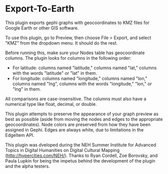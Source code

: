 Export-To-Earth
===============

This plugin exports gephi graphs with geocoordinates to KMZ files for Google Earth or other GIS software.

To use this plugin, go to Preview, then choose File > Export, and select "KMZ" from the dropdown menu. It should do the rest.

Before running this, make sure your Nodes table has geocoordinate columns. The plugin looks for columns in the following order:
* For latitude: columns named "latitude," columns named "lat," columns with the words "latitude" or "lat" in them. 
* For longitude: columns named "longitude," columns named "lon," columns named "lng", columns with the words "longitude," "lon," or "lng" in them.

All comparisons are case-insensitive. The columns must also have a numerical type like float, decimal, or double.

This plugin attempts to preserve the appearance of your graph preview as best as possible (aside from moving the nodes and edges to the appropriate geocoordinates). Node colors are preserved from how they have been assigned in Gephi. Edges are always white, due to limitations in the EdgeItem API.

This plugin was dveloped during the NEH Summer Institute for Advanced Topics in Digital Humanities on Digital Cultural Mapping (http://hypercities.com/NEH/). Thanks to Ryan Cordell, Zoe Borovsky, and Paula Lupkin for being the impetus behind the development of the plugin and the alpha testers.